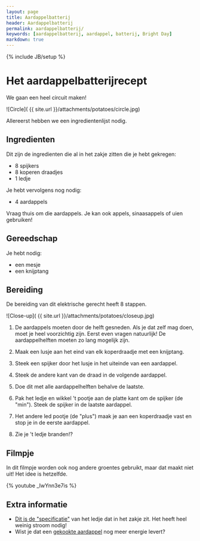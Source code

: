 ```yaml
---
layout: page
title: Aardappelbatterij
header: Aardappelbatterij
permalink: aardappelbatterij/
keywords: [aardappelbatterij, aardappel, batterij, Bright Day]
markdown: true
---
```


{% include JB/setup %}

# Het aardappelbatterijrecept

We gaan een heel circuit maken! 

![Circle]( {{ site.url }}/attachments/potatoes/circle.jpg)

Allereerst hebben we een ingredientenlijst nodig.


## Ingredienten

Dit zijn de ingredienten die al in het zakje zitten die je hebt gekregen:

* 8 spijkers
* 8 koperen draadjes
* 1 ledje

Je hebt vervolgens nog nodig:

* 4 aardappels

Vraag thuis om die aardappels. Je kan ook appels, sinaasappels of uien gebruiken!

## Gereedschap

Je hebt nodig:

* een mesje
* een knijptang

## Bereiding

De bereiding van dit elektrische gerecht heeft 8 stappen.

![Close-up]( {{ site.url }}/attachments/potatoes/closeup.jpg)

1. De aardappels moeten door de helft gesneden. Als je dat zelf mag doen, moet je heel voorzichtig zijn. Eerst even 
vragen natuurlijk! De aardappelhelften moeten zo lang mogelijk zijn.

2. Maak een lusje aan het eind van elk koperdraadje met een knijptang.

3. Steek een spijker door het lusje in het uiteinde van een aardappel.

4. Steek de andere kant van de draad in de volgende aardappel. 

5. Doe dit met alle aardappelhelften behalve de laatste.

6. Pak het ledje en wikkel 't pootje aan de platte kant om de spijker (de "min"). Steek de spijker in de laatste aardappel.

7. Het andere led pootje (de "plus") maak je aan een koperdraadje vast en stop je in de eerste aardappel.

8. Zie je 't ledje branden!?

## Filmpje

In dit filmpje worden ook nog andere groentes gebruikt, maar dat maakt niet uit! Het idee is hetzelfde.

{% youtube _IwYnn3e7is %}

## Extra informatie

* [Dit is de "specificatie"](https://nl.farnell.com/broadcom-limited/hlmp-d150/led-5mm-red-3mcd-637nm/dp/1003231) van het ledje dat in 
het zakje zit. Het heeft heel weinig stroom nodig!
* Wist je dat een [gekookte aardappel](https://www.bright.nl/nieuws/artikel/4064031/gekookte-aardappel-gaat-dagen-mee-als-batterij) 
nog meer energie levert?



